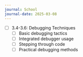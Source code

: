 ```yaml
---
journal: School
journal-date: 2025-03-08
---
```

- [ ] 3.4-3.6: Debugging Techniques
	- [ ]  Basic debugging tactics
	- [ ]  Integrated debugger usage
	- [ ]  Stepping through code
	- [ ]  Practical debugging methods